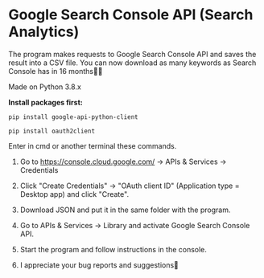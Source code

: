 # Google Search Console API (Search Analytics)

The program makes requests to Google Search Console API and saves the result into a CSV file. 
You can now download as many keywords as Search Console has in 16 months👯‍♂️

Made on Python 3.8.x 

**Install packages first:**

`pip install google-api-python-client`

`pip install oauth2client`

Enter in cmd or another terminal these commands.

1. Go to https://console.cloud.google.com/ -> APIs & Services -> Credentials
2. Click "Create Credentials" -> "OAuth client ID" (Application type = Desktop app) and click "Create".
3. Download JSON and put it in the same folder with the program.
4. Go to APIs & Services -> Library and activate Google Search Console API.
5. Start the program and follow instructions in the console.

6. I appreciate your bug reports and suggestions🖖
